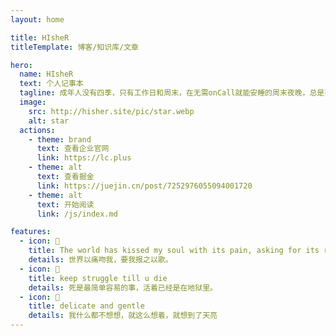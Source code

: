 ```yaml
---
layout: home

title: HIsheR
titleTemplate: 博客/知识库/文章

hero:
  name: HIsheR
  text: 个人记事本
  tagline: 成年人没有四季，只有工作日和周末，在无需onCall就能安睡的周末夜晚，总是不约而同梦见
  image:
    src: http://hisher.site/pic/star.webp
    alt: star
  actions:
    - theme: brand
      text: 查看企业官网
      link: https://lc.plus
    - theme: alt
      text: 查看掘金
      link: https://juejin.cn/post/7252976055094001720
    - theme: alt
      text: 开始阅读
      link: /js/index.md

features:
  - icon: 💖
    title: The world has kissed my soul with its pain, asking for its return in songs。
    details: 世界以痛吻我，要我报之以歌。 
  - icon: 🌺
    title: keep struggle till u die
    details: 死是最简单容易的事，活着已经是在地狱里。
  - icon: 🌇
    title: delicate and gentle
    details: 我什么都不想想，就这么想着，就想到了天亮
---
```

